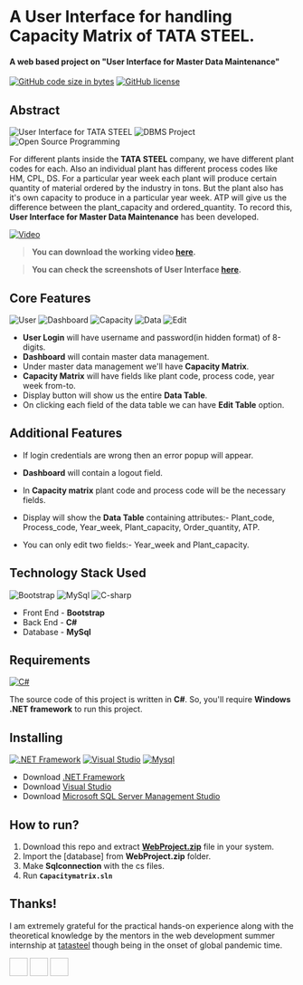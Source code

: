 # A User Interface for handling Capacity Matrix of TATA STEEL.
#### A web based project on "User Interface for Master Data Maintenance"

[![GitHub code size in bytes](https://img.shields.io/github/languages/code-size/Sranu2109/Capacitymatrix.svg?logo=git&style=social)](https://Sranu2109.github.io/Capacitymatrix/) [![GitHub license](https://img.shields.io/github/license/Sranu2109/Capacitymatrix.svg?style=social&logo=github)](https://github.com/Sranu2109/Capacitymatrix/blob/master/LICENSE)

## Abstract

![User Interface for TATA STEEL](https://img.shields.io/badge/Capacity--Matrx-System-orange.svg?style=flat-square) 
![DBMS Project](https://img.shields.io/badge/DBMS-project-yellowgreen.svg?style=flat-square)
![Open Source Programming](https://img.shields.io/badge/open--source-programming-ff69b4.svg?style=flat-square)

For different plants inside the **TATA STEEL** company, we have different plant codes for each. Also an individual plant has different process codes like HM, CPL, DS. For a particular year week each plant will produce certain quantity of material ordered by the industry in tons. But the plant also has it's own capacity to produce in a particular year week. ATP will give us the difference between the plant_capacity and ordered_quantity. To record this,  **User Interface for Master Data Maintenance**  has been developed.

[![Video](https://img.shields.io/static/v1.svg?label=Project&message=Video&logo=google-drive&style=social)]( https://drive.google.com/file/d/1xhptht9vZm3W0ccQUUc8aFYebWO_oJyY/view?usp=sharing)

> **You can download the working video [here]( https://drive.google.com/file/d/1xhptht9vZm3W0ccQUUc8aFYebWO_oJyY/view?usp=sharing).**

> **You can check the screenshots of User Interface [here](https://github.com/Sranu2109/Capacitymatrix/tree/master/screenshots).**

## Core Features

![User](https://img.shields.io/badge/User-login-teal.svg?style=flat-square) 
![Dashboard](https://img.shields.io/badge/Dashboard-yellowgreen.svg?style=flat-square)
![Capacity](https://img.shields.io/badge/Capacity-Matrix-ff69b4.svg?style=flat-square)
![Data](https://img.shields.io/badge/Data-Table-dodgerblue.svg?style=flat-square) 
![Edit](https://img.shields.io/badge/Edit-Data-orange.svg?style=flat-square) 

- **User Login** will have username and password(in hidden format) of 8-digits.
- **Dashboard** will contain master data management.
- Under master data management we'll have **Capacity Matrix**.
- **Capacity Matrix** will have fields like plant code, process code, year week from-to.
- Display button will show us the entire **Data Table**.
- On clicking each field of the data table we can have **Edit Table** option.

## Additional Features

- If login credentials are wrong then an error popup will appear.

- **Dashboard** will contain a logout field.

- In **Capacity matrix** plant code and process code will be the necessary fields.

- Display will show the **Data Table** containing attributes:- Plant_code, Process_code, Year_week, Plant_capacity, Order_quantity, ATP.

- You can only edit two fields:- Year_week and Plant_capacity.

## Technology Stack Used

![Bootstrap](https://img.shields.io/badge/Frontend-Bootstrap-orange.svg?logo=bootstrap&logoColor=orange&style=flat-square) 
![MySql](https://img.shields.io/badge/Database-Mysql-yellowgreen.svg?logo=mysql&logoColor=yellowgreen&style=flat-square)
![C-sharp](https://img.shields.io/badge/backend-Csharp-blue.svg?logo=Csharp&logoColor=blue&style=flat-square) 

- Front End - **Bootstrap**
- Back End - **C#**
- Database - **MySql**

## Requirements

[![C#](https://img.shields.io/static/v1.svg?label=Source%20Code&message=Csharp&logo=Csharp&style=social)](https://Sranu2109.github.io/Capacitymatrix/)

The source code of this project is written in **C#**. So, you'll require **Windows .NET framework** to run this project.

## Installing

[![.NET Framework](https://img.shields.io/badge/.NET-Framework-red.svg?style=flat-square)](https://dotnet.microsoft.com/download/dotnet-framework) [![Visual Studio](https://img.shields.io/badge/Visual-Studio-blue.svg?style=flat-square)](https://visualstudio.microsoft.com/) [![Mysql](https://img.shields.io/badge/Mysql-lightgrey.svg?style=flat-square)](https://docs.microsoft.com/en-us/sql/ssms/download-sql-server-management-studio-ssms?view=sql-server-ver15)

- Download [.NET Framework](https://dotnet.microsoft.com/download/dotnet-framework)
- Download [Visual Studio](https://visualstudio.microsoft.com/)
- Download [Microsoft SQL Server Management Studio](https://docs.microsoft.com/en-us/sql/ssms/download-sql-server-management-studio-ssms?view=sql-server-ver15)

## How to run?

1. Download this repo and extract **[WebProject.zip](https://github.com/Sranu2109/Capacitymatrix/blob/master/WebProject.zip)** file in your system. 
2. Import the [database] from **WebProject.zip** folder. 
3. Make **Sqlconnection** with the cs files. 
4. Run **`Capacitymatrix.sln`**

## Thanks!

I am extremely grateful for the practical hands-on experience along with the theoretical knowledge by the mentors in the web development summer internship at [tatasteel](https://www.tatasteel.com/) though being in the onset of global pandemic time.

<a href="https://www.linkedin.com/in/ranu-singh-792ba91b4"><img href="images5/linkedin.png" width="32px" height="32px"></a> <a href="https://github.com/Sranu2109"><img href="images5/github.png" width="32px" height="32px"></a> <a href=""><img href="images5/twitter.png" width="32px" height="32px"></a>
